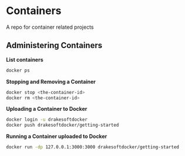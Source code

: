 # Containers
A repo for container related projects


## Administering Containers

__List containers__

```bash
docker ps
```
__Stopping and Removing a Container__

```bash
docker stop <the-container-id>
docker rm <the-container-id>
```

__Uploading a Container to Docker__

```bash
docker login -u drakesoftdocker
docker push drakesoftdocker/getting-started
```




__Running a Container uploaded to Docker__

```bash
docker run -dp 127.0.0.1:3000:3000 drakesoftdocker/getting-started
```
